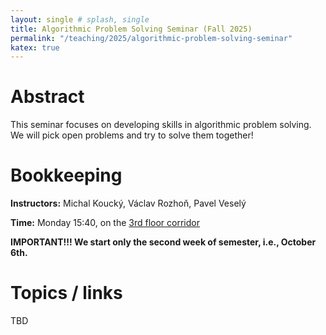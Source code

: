 ```yaml
---
layout: single # splash, single
title: Algorithmic Problem Solving Seminar (Fall 2025)
permalink: "/teaching/2025/algorithmic-problem-solving-seminar"
katex: true
---
```


# Abstract

This seminar focuses on developing skills in algorithmic problem solving. We will pick open problems and try to solve them together!

# Bookkeeping

**Instructors:** Michal Koucký, Václav Rozhoň, Pavel Veselý

**Time:** Monday 15:40, on the [3rd floor corridor](https://harrypotter.fandom.com/wiki/Third-floor_corridor)



__IMPORTANT!!! We start only the second week of semester, i.e., October 6th.__

# Topics / links

TBD